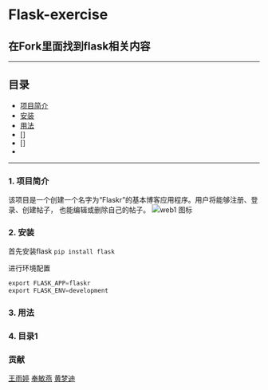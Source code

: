 # Flask-exercise
## 在Fork里面找到flask相关内容

----
## 目录
* [项目简介](#jump1)
* [安装](#jump2)
* [用法](#jump3)
* []
* []
*
----
### <span id="jump1">1. 项目简介</span>
该项目是一个创建一个名字为“Flaskr”的基本博客应用程序。用户将能够注册、登录、创建帖子，
也能编辑或删除自己的帖子。
![web1 图标](http://static.runoob.com/images/runoob-logo.png)

### <span id="jump2">2. 安装</span>
首先安装flask
`pip install flask`

进行环境配置
```python
export FLASK_APP=flaskr
export FLASK_ENV=development 
```

### <span id="jump3">3. 用法</span>

### <span id="jump4">4. 目录1</span>

### 贡献
[王雨婷](https://github.com/winnie0323)
[奉敏燕](https://github.com/Mint123673)
[黄梦迪](https://github.com/luck581)
